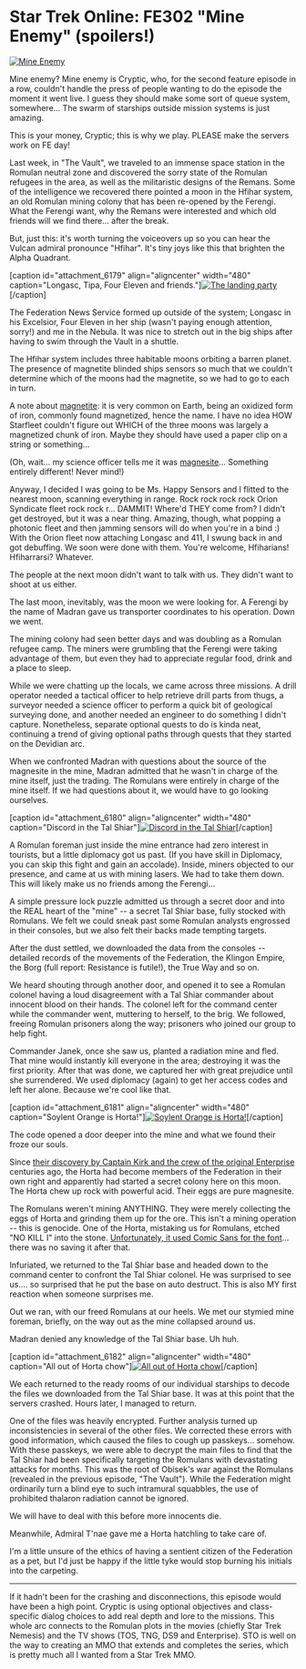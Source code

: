 # Star Trek Online: FE302 "Mine Enemy" (spoilers!)

[![](../uploads/2011/02/GameClient-2011-02-12-13-58-06-82-480x325.jpg "Mine Enemy")](../uploads/2011/02/GameClient-2011-02-12-13-58-06-82.jpg)

Mine enemy? Mine enemy is Cryptic, who, for the second feature episode in a row, couldn't handle the press of people wanting to do the episode the moment it went live. I guess they should make some sort of queue system, somewhere... The swarm of starships outside mission systems is just amazing.

This is your money, Cryptic; this is why we play. PLEASE make the servers work on FE day!

Last week, in "The Vault", we traveled to an immense space station in the Romulan neutral zone and discovered the sorry state of the Romulan refugees in the area, as well as the militaristic designs of the Remans. Some of the intelligence we recovered there pointed a moon in the Hfihar system, an old Romulan mining colony that has been re-opened by the Ferengi. What the Ferengi want, why the Remans were interested and which old friends will we find there... after the break.

But, just this: it's worth turning the voiceovers up so you can hear the Vulcan admiral pronounce "Hfihar". It's tiny joys like this that brighten the Alpha Quadrant.


[caption id="attachment\_6179" align="aligncenter" width="480" caption="Longasc, Tipa, Four Eleven and friends."][![](../uploads/2011/02/GameClient-2011-02-12-14-03-57-83-480x384.jpg "The landing party")](../uploads/2011/02/GameClient-2011-02-12-14-03-57-83.jpg)[/caption]

The Federation News Service formed up outside of the system; Longasc in his Excelsior, Four Eleven in her ship (wasn't paying enough attention, sorry!) and me in the Nebula. It was nice to stretch out in the big ships after having to swim through the Vault in a shuttle.

The Hfihar system includes three habitable moons orbiting a barren planet. The presence of magnetite blinded ships sensors so much that we couldn't determine which of the moons had the magnetite, so we had to go to each in turn.

A note about [magnetite](http://en.wikipedia.org/wiki/Magnetite): it is very common on Earth, being an oxidized form of iron, commonly found magnetized, hence the name. I have no idea HOW Starfleet couldn't figure out WHICH of the three moons was largely a magnetized chunk of iron. Maybe they should have used a paper clip on a string or something...

(Oh, wait... my science officer tells me it was [magnesite](http://en.wikipedia.org/wiki/Magnesite)... Something entirely different! Never mind!)

Anyway, I decided I was going to be Ms. Happy Sensors and I flitted to the nearest moon, scanning everything in range. Rock rock rock rock Orion Syndicate fleet rock rock r... DAMMIT! Where'd THEY come from? I didn't get destroyed, but it was a near thing. Amazing, though, what popping a photonic fleet and then jamming sensors will do when you're in a bind :) With the Orion fleet now attaching Longasc and 411, I swung back in and got debuffing. We soon were done with them. You're welcome, Hfiharians! Hfiharrarsi? Whatever.

The people at the next moon didn't want to talk with us. They didn't want to shoot at us either.

The last moon, inevitably, was the moon we were looking for. A Ferengi by the name of Madran gave us transporter coordinates to his operation. Down we went.

The mining colony had seen better days and was doubling as a Romulan refugee camp. The miners were grumbling that the Ferengi were taking advantage of them, but even they had to appreciate regular food, drink and a place to sleep.

While we were chatting up the locals, we came across three missions. A drill operator needed a tactical officer to help retrieve drill parts from thugs, a surveyor needed a science officer to perform a quick bit of geological surveying done, and another needed an engineer to do something I didn't capture. Nonetheless, separate optional quests to do is kinda neat, continuing a trend of giving optional paths through quests that they started on the Devidian arc.

When we confronted Madran with questions about the source of the magnesite in the mine, Madran admitted that he wasn't in charge of the mine itself, just the trading. The Romulans were entirely in charge of the mine itself. If we had questions about it, we would have to go looking ourselves.

[caption id="attachment\_6180" align="aligncenter" width="480" caption="Discord in the Tal Shiar"][![](../uploads/2011/02/GameClient-2011-02-12-14-22-17-39-480x383.jpg "Discord in the Tal Shiar")](../uploads/2011/02/GameClient-2011-02-12-14-22-17-39.jpg)[/caption]

A Romulan foreman just inside the mine entrance had zero interest in tourists, but a little diplomacy got us past. (If you have skill in Diplomacy, you can skip this fight and gain an accolade). Inside, miners objected to our presence, and came at us with mining lasers. We had to take them down. This will likely make us no friends among the Ferengi...

A simple pressure lock puzzle admitted us through a secret door and into the REAL heart of the "mine" -- a secret Tal Shiar base, fully stocked with Romulans. We felt we could sneak past some Romulan analysts engrossed in their consoles, but we also felt their backs made tempting targets.

After the dust settled, we downloaded the data from the consoles -- detailed records of the movements of the Federation, the Klingon Empire, the Borg (full report: Resistance is futile!), the True Way and so on.

We heard shouting through another door, and opened it to see a Romulan colonel having a loud disagreement with a Tal Shiar commander about innocent blood on their hands. The colonel left for the command center while the commander went, muttering to herself, to the brig. We followed, freeing Romulan prisoners along the way; prisoners who joined our group to help fight.

Commander Janek, once she saw us, planted a radiation mine and fled. That mine would instantly kill everyone in the area; destroying it was the first priority. After that was done, we captured her with great prejudice until she surrendered. We used diplomacy (again) to get her access codes and left her alone. Because we're cool like that.

[caption id="attachment\_6181" align="aligncenter" width="480" caption="Soylent Orange is Horta!"][![](../uploads/2011/02/GameClient-2011-02-12-14-33-26-25-480x386.jpg "Soylent Orange is Horta!")](../uploads/2011/02/GameClient-2011-02-12-14-33-26-25.jpg)[/caption]

The code opened a door deeper into the mine and what we found their froze our souls.

Since [their discovery by Captain Kirk and the crew of the original Enterprise](http://en.wikipedia.org/wiki/The_Devil_in_the_Dark) centuries ago, the Horta had become members of the Federation in their own right and apparently had started a secret colony here on this moon. The Horta chew up rock with powerful acid. Their eggs are pure magnesite.

The Romulans weren't mining ANYTHING. They were merely collecting the eggs of Horta and grinding them up for the ore. This isn't a mining operation -- this is genocide. One of the Horta, mistaking us for Romulans, etched "NO KILL I" into the stone. [Unfortunately, it used Comic Sans for the font](http://observatory.designobserver.com/entry.html?entry=4567)... there was no saving it after that.

Infuriated, we returned to the Tal Shiar base and headed down to the command center to confront the Tal Shiar colonel. He was surprised to see us.... so surprised that he put the base on auto destruct. This is also MY first reaction when someone surprises me.

Out we ran, with our freed Romulans at our heels. We met our stymied mine foreman, briefly, on the way out as the mine collapsed around us.

Madran denied any knowledge of the Tal Shiar base. Uh huh.

[caption id="attachment\_6182" align="aligncenter" width="480" caption="All out of Horta chow"][![](../uploads/2011/02/GameClient-2011-02-12-17-45-56-08-480x385.jpg "All out of Horta chow")](../uploads/2011/02/GameClient-2011-02-12-17-45-56-08.jpg)[/caption]

We each returned to the ready rooms of our individual starships to decode the files we downloaded from the Tal Shiar base. It was at this point that the servers crashed. Hours later, I managed to return.

One of the files was heavily encrypted. Further analysis turned up inconsistencies in several of the other files. We corrected these errors with good information, which caused the files to cough up passkeys... somehow. With these passkeys, we were able to decrypt the main files to find that the Tal Shiar had been specifically targeting the Romulans with devastating attacks for months. This was the root of Obisek's war against the Romulans (revealed in the previous episode, "The Vault"). While the Federation might ordinarily turn a blind eye to such intramural squabbles, the use of prohibited thalaron radiation cannot be ignored.

We will have to deal with this before more innocents die.

Meanwhile, Admiral T'nae gave me a Horta hatchling to take care of.

I'm a little unsure of the ethics of having a sentient citizen of the Federation as a pet, but I'd just be happy if the little tyke would stop burning his initials into the carpeting.

---

If it hadn't been for the crashing and disconnections, this episode would have been a high point. Cryptic is using optional objectives and class-specific dialog choices to add real depth and lore to the missions. This whole arc connects to the Romulan plots in the movies (chiefly Star Trek Nemesis) and the TV shows (TOS, TNG, DS9 and Enterprise). STO is well on the way to creating an MMO that extends and completes the series, which is pretty much all I wanted from a Star Trek MMO.

